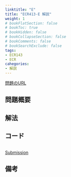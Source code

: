 ```yaml
---
linktitle: "E"
title: "ECR413-E 解説"
weight: 1
# bookFlatSection: false
# bookToc: true
# bookHidden: false
# bookCollapseSection: false
# bookComments: false
# bookSearchExclude: false
tags:
- ECR143
- ECR
cahegories:
- 解説
---
```


[問題のURL](https://codeforces.com/contest/1795/problem/E)

## 問題概要

## 解法

## コード

```cpp

```
[Submission]()
## 備考